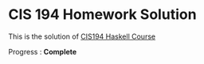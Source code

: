 # CIS 194 Homework Solution

This is the solution of [CIS194 Haskell
Course](http://www.seas.upenn.edu/~cis194/lectures.html)

Progress : **Complete**
